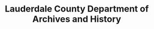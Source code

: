---
layout: repo
title: "Lauderdale County Department of Archives and History"
id: 23552
permalink: repos/23552/
---